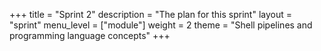 +++
title = "Sprint 2"
description = "The plan for this sprint"
layout = "sprint"
menu_level = ["module"]
weight = 2
theme = "Shell pipelines and programming language concepts"
+++
